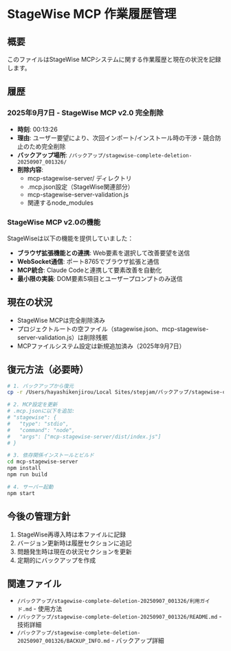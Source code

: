# StageWise MCP 作業履歴管理

## 概要
このファイルはStageWise MCPシステムに関する作業履歴と現在の状況を記録します。

## 履歴

### 2025年9月7日 - StageWise MCP v2.0 完全削除
- **時刻**: 00:13:26
- **理由**: ユーザー要望により、次回インポート/インストール時の干渉・競合防止のため完全削除
- **バックアップ場所**: `/バックアップ/stagewise-complete-deletion-20250907_001326/`
- **削除内容**:
  - mcp-stagewise-server/ ディレクトリ
  - .mcp.json設定（StageWise関連部分）
  - mcp-stagewise-server-validation.js
  - 関連するnode_modules

### StageWise MCP v2.0の機能
StageWiseは以下の機能を提供していました：
- **ブラウザ拡張機能との連携**: Web要素を選択して改善要望を送信
- **WebSocket通信**: ポート8765でブラウザ拡張と通信
- **MCP統合**: Claude Codeと連携して要素改善を自動化
- **最小限の実装**: DOM要素5項目とユーザープロンプトのみ送信

## 現在の状況
- StageWise MCPは完全削除済み
- プロジェクトルートの空ファイル（stagewise.json、mcp-stagewise-server-validation.js）は削除残骸
- MCPファイルシステム設定は新規追加済み（2025年9月7日）

## 復元方法（必要時）
```bash
# 1. バックアップから復元
cp -r /Users/hayashikenjirou/Local Sites/stepjam/バックアップ/stagewise-complete-deletion-20250907_001326/mcp-stagewise-server/ /Users/hayashikenjirou/Local Sites/stepjam/

# 2. MCP設定を更新
# .mcp.jsonに以下を追加:
# "stagewise": {
#   "type": "stdio",
#   "command": "node",
#   "args": ["mcp-stagewise-server/dist/index.js"]
# }

# 3. 依存関係インストールとビルド
cd mcp-stagewise-server
npm install
npm run build

# 4. サーバー起動
npm start
```

## 今後の管理方針
1. StageWise再導入時は本ファイルに記録
2. バージョン更新時は履歴セクションに追記
3. 問題発生時は現在の状況セクションを更新
4. 定期的にバックアップを作成

## 関連ファイル
- `/バックアップ/stagewise-complete-deletion-20250907_001326/利用ガイド.md` - 使用方法
- `/バックアップ/stagewise-complete-deletion-20250907_001326/README.md` - 技術詳細
- `/バックアップ/stagewise-complete-deletion-20250907_001326/BACKUP_INFO.md` - バックアップ詳細